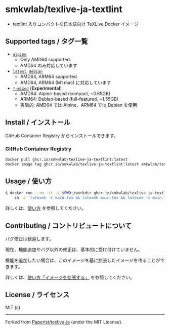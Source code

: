 # smkwlab/texlive-ja-textlint

- textlint 入りコンパクトな日本語向け TeXLive Docker イメージ

## Supported tags / タグ一覧

- [`alpine`](./alpine/Dockerfile)
  - Only AMD64 supported.
  - AMD64 のみ対応しています
- [`latest`](./debian/Dockerfile), [`debian`](./debian/Dockerfile)
  - AMD64, ARM64 supported.
  - AMD64, ARM64 (M1 mac) に対応しています
- [`*-mixed`](./debian/Dockerfile) (**Experimental**)
  - AMD64: Alpine-based (compact, ~0.65GB)
  - ARM64: Debian-based (full-featured, ~1.55GB)
  - 実験的: AMD64 では Alpine、ARM64 では Debian を使用

## Install / インストール

GitHub Container Registry からインストールできます。

### GitHub Container Registry

```bash
docker pull ghcr.io/smkwlab/texlive-ja-textlint:latest
docker image tag ghcr.io/smkwlab/texlive-ja-textlint:latest smkwlab/texlive-ja-textlint:latest
```

## Usage / 使い方

```bash
$ docker run --rm -it -v $PWD:/workdir ghcr.io/smkwlab/texlive-ja-textlint:latest \
    sh -c 'latexmk -C main.tex && latexmk main.tex && latexmk -c main.tex'
```

詳しくは、[使い方](./docs/usage.md) を参照してください。

## Contributing / コントリビュートについて

バグ修正は歓迎します。

現在、機能追加やバグ以外の修正は、基本的に受け付けていません。

機能を追加したい場合は、このイメージを基に拡張したイメージを作ることができます。

詳しくは、[使い方「イメージを拡張する」](./docs/usage.md) を参照してください。

## License / ライセンス

MIT (c)

---

Forked from [Paperist/texlive-ja] \(under the MIT License\).

[Paperist/texlive-ja]: https://github.com/Paperist/texlive-ja
